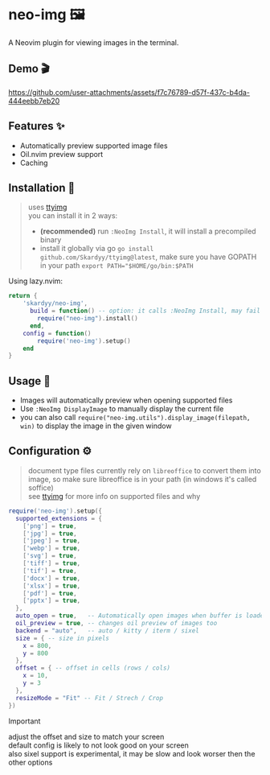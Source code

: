 # neo-img 🖼️  
A Neovim plugin for viewing images in the terminal.  

## Demo 🎬  

https://github.com/user-attachments/assets/f7c76789-d57f-437c-b4da-444eebb7eb20

## Features ✨  
- Automatically preview supported image files
- Oil.nvim preview support
- Caching

## Installation 🚀  

> uses [ttyimg](https://github.com/Skardyy/ttyimg)  
> you can install it in 2 ways:  
> * **(recommended)** run `:NeoImg Install`, it will install a precompiled binary  
> * install it globally via go `go install github.com/Skardyy/ttyimg@latest`, make sure you have GOPATH in your path `export PATH="$HOME/go/bin:$PATH`

Using lazy.nvim:
```lua
return {
    'skardyy/neo-img',
      build = function() -- option: it calls :NeoImg Install, may fail in first install because the plugin isn't ready at build, mostly for updates
        require("neo-img").install()
      end,
    config = function()
        require('neo-img').setup()
    end
}
```

## Usage 💼  
- Images will automatically preview when opening supported files  
- Use `:NeoImg DisplayImage` to manually display the current file  
- you can also call `require("neo-img.utils").display_image(filepath, win)` to display the image in the given window  

## Configuration ⚙️  
> document type files currently rely on `libreoffice` to convert them into image, so make sure libreoffice is in your path (in windows it's called soffice)  
> see [ttyimg](https://github.com/Skardyy/ttyimg) for more info on supported files and why  
```lua
require('neo-img').setup({
  supported_extensions = {
    ['png'] = true,
    ['jpg'] = true,
    ['jpeg'] = true,
    ['webp'] = true,
    ['svg'] = true,
    ['tiff'] = true,
    ['tif'] = true,
    ['docx'] = true,
    ['xlsx'] = true,
    ['pdf'] = true,
    ['pptx'] = true,
  },
  auto_open = true,   -- Automatically open images when buffer is loaded
  oil_preview = true, -- changes oil preview of images too
  backend = "auto",   -- auto / kitty / iterm / sixel
  size = { -- size in pixels
    x = 800,
    y = 800
  },
  offset = { -- offset in cells (rows / cols)
    x = 10,
    y = 3
  },
  resizeMode = "Fit" -- Fit / Strech / Crop
})
```  

> [!Important]
> adjust the offset and size to match your screen  
> default config is likely to not look good on your screen  
> also sixel support is experimental, it may be slow and look worser then the other options  
